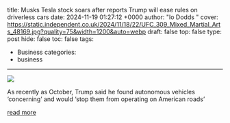 title: Musks Tesla stock soars after reports Trump will ease rules on driverless cars
date: 2024-11-19 01:27:12 +0000
author: "Io Dodds "
cover: https://static.independent.co.uk/2024/11/18/22/UFC_309_Mixed_Martial_Arts_48169.jpg?quality=75&width=1200&auto=webp
draft: false
top: false
type: post
hide: false
toc: false
tags:
  - Business
categories:
  - business
---

![](https://static.independent.co.uk/2024/11/18/22/UFC_309_Mixed_Martial_Arts_48169.jpg?quality=75&width=1200&auto=webp)

As recently as October, Trump said he found autonomous vehicles ‘concerning’ and would ‘stop them from operating on American roads’

[read more](https://www.independent.co.uk/news/world/americas/us-politics/donald-trump-elon-musk-telsa-shares-b2649450.html)
